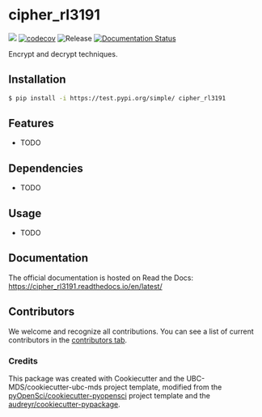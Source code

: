 # cipher_rl3191 

![](https://github.com/RuiLu1998/cipher_rl3191/workflows/build/badge.svg) [![codecov](https://codecov.io/gh/RuiLu1998/cipher_rl3191/branch/main/graph/badge.svg)](https://codecov.io/gh/RuiLu1998/cipher_rl3191) ![Release](https://github.com/RuiLu1998/cipher_rl3191/workflows/Release/badge.svg) [![Documentation Status](https://readthedocs.org/projects/cipher_rl3191/badge/?version=latest)](https://cipher_rl3191.readthedocs.io/en/latest/?badge=latest)

Encrypt and decrypt techniques.

## Installation

```bash
$ pip install -i https://test.pypi.org/simple/ cipher_rl3191
```

## Features

- TODO

## Dependencies

- TODO

## Usage

- TODO

## Documentation

The official documentation is hosted on Read the Docs: https://cipher_rl3191.readthedocs.io/en/latest/

## Contributors

We welcome and recognize all contributions. You can see a list of current contributors in the [contributors tab](https://github.com/RuiLu1998/cipher_rl3191/graphs/contributors).

### Credits

This package was created with Cookiecutter and the UBC-MDS/cookiecutter-ubc-mds project template, modified from the [pyOpenSci/cookiecutter-pyopensci](https://github.com/pyOpenSci/cookiecutter-pyopensci) project template and the [audreyr/cookiecutter-pypackage](https://github.com/audreyr/cookiecutter-pypackage).
